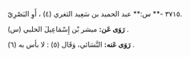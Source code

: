 ٣٧١٥ -** س:** عبد الحميد بن سَعِيد الثغري (٤) ، أَوِ البَصْرِيّ.

**رَوَى عَن:** مبشر بْن إِسْمَاعِيلَ الحلبي (س) .

**رَوَى عَنه:** النَّسَائي، وَقَال (٥) : لا بأس به (٦) .